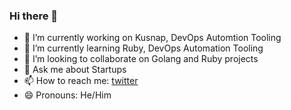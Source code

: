 ### Hi there 👋

- 🔭 I’m currently working on Kusnap, DevOps Automtion Tooling
- 🌱 I’m currently learning Ruby, DevOps Automation Tooling
- 👯 I’m looking to collaborate on Golang and Ruby projects
- 💬 Ask me about Startups
- 📫 How to reach me: [twitter](https://twitter.com/joscelyn56)
- 😄 Pronouns: He/Him
